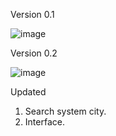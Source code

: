   Version 0.1
  
![image](https://github.com/ka5perML/weatherRequestUI/assets/104017374/3381d225-43f3-4ba9-87b2-6d23a34babf2)

  Version 0.2
  
![image](https://github.com/ka5perML/weatherRequestUI/assets/104017374/11c50f25-5b85-4981-af0f-9018c5d7bec1)

Updated
  1) Search system city.
  2) Interface.


